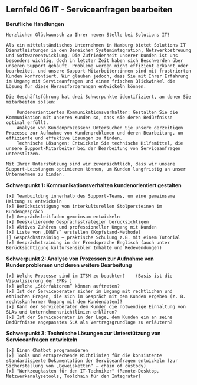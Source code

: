 ## Lernfeld 06 IT - Serviceanfragen bearbeiten
 **Berufliche Handlungen**

    Herzlichen Glückwunsch zu Ihrer neuen Stelle bei Solutions IT! 

    Als ein mittelständisches Unternehmen in Hamburg bietet Solutions IT Dienstleistungen in den Bereichen Systemintegration, Netzwerkbetreuung und Softwareentwicklung. Die Zufriedenheit unserer Kunden ist uns besonders wichtig, doch in letzter Zeit haben sich Beschwerden über unseren Support gehäuft. Probleme werden nicht effizient erkannt oder bearbeitet, und unsere Support-Mitarbeiter:innen sind mit frustrierten Kunden konfrontiert. Wir glauben jedoch, dass Sie mit Ihrer Erfahrung im Umgang mit Serviceanfragen und einem frischen Blickwinkel die Lösung für diese Herausforderungen entwickeln können.

    Die Geschäftsführung hat drei Schwerpunkte identifiziert, an denen Sie mitarbeiten sollen:

        Kundenorientiertes Kommunikationsverhalten: Gestalten Sie die Kommunikation mit unseren Kunden so, dass sie deren Bedürfnisse optimal erfüllt.
        Analyse von Kundenprozessen: Untersuchen Sie unsere derzeitigen Prozesse zur Aufnahme von Kundenproblemen und deren Bearbeitung, um effiziente und effektive Lösungen zu finden.
        Technische Lösungen: Entwickeln Sie technische Hilfsmittel, die unsere Support-Mitarbeiter bei der Bearbeitung von Serviceanfragen unterstützen.

    Mit Ihrer Unterstützung sind wir zuversichtlich, dass wir unsere Support-Leistungen optimieren können, um Kunden langfristig an unser Unternehmen zu binden.


**Schwerpunkt 1: Kommunikationsverhalten kundenorientiert gestalten**

    [x] Teambuilding innerhalb des Support-Teams, um eine gemeinsame Haltung zu entwickeln
    [x] Berücksichtigung von interkulturellen Stolpersteinen im Kundengespräch
    [x] Gesprächsleitfaden gemeinsam entwickeln
    [x] Deeskalierende Gesprächsstrategien berücksichtigen
    [x] Aktives Zuhören und professioneller Umgang mit Kunden
    [x] Liste von „DONTs“ erstellen (Kopfstand-Methode)
    [] Gesprächstraining – praktische Schulung z.B. mit einem Tutorial
    [x] Gesprächstraining in der Fremdsprache Englisch (auch unter Berücksichtigung kultursensibler Inhalte und Redewendungen)


**Schwerpunkt 2: Analyse von Prozessen zur Aufnahme von Kundenproblemen und deren weitere Bearbeitung**

    [x] Welche Prozesse sind im ITSM zu beachten?    (Basis ist die Visualisierung der EPKs )
    [x] Welche „Störfaktoren“ können auftreten?
    [x] Ist der Serviceberater sicher im Umgang mit rechtlichen und ethischen Fragen, die sich im Gespräch mit dem Kunden ergeben (z. B. rechtskonformer Umgang mit den Kundendaten)?
    [x] Kann der Serviceberater dem Kunden die notwendige Einhaltung von SLAs und Unternehmensrichtlinien erklären?
    [x] Ist der Serviceberater in der Lage, dem Kunden ein an seine Bedürfnisse angepasstes SLA als Vertragsgrundlage zu erläutern?


**Schwerpunkt 3: Technische Lösungen zur Unterstützung von Serviceanfragen entwickeln**

    [x] Einen Chatbot programmieren
    [x] Tools und entsprechende Richtlinien für die konsistente standardisierte Dokumentation der Serviceanfragen entwickeln (zur Sicherstellung von „Beweisketten“ – chain of custody)
    [x] "Werkzeugkasten für den IT-Techniker" (Remote-Desktop, Netzwerkanalysetools, Toolchain für den Integrator)
